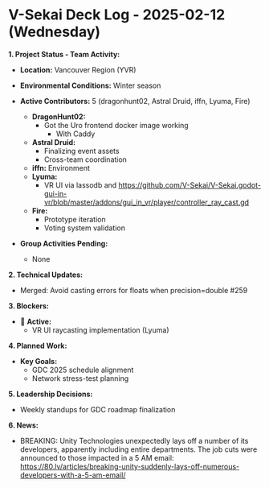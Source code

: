 # V-Sekai Deck Log - 2025-02-12 (Wednesday)

**1. Project Status - Team Activity:**

- **Location:** Vancouver Region (YVR)
- **Environmental Conditions:** Winter season
- **Active Contributors:** 5 (dragonhunt02, Astral Druid, iffn, Lyuma, Fire)

  - **DragonHunt02:**
    - Got the Uro frontend docker image working
      - With Caddy
  - **Astral Druid:**
    - Finalizing event assets
    - Cross-team coordination
  - **iffn:** Environment
  - **Lyuma:**
    - VR UI via lassodb and <https://github.com/V-Sekai/V-Sekai.godot-gui-in-vr/blob/master/addons/gui_in_vr/player/controller_ray_cast.gd>
  - **Fire:**
    - Prototype iteration
    - Voting system validation

- **Group Activities Pending:**
  - None

**2. Technical Updates:**

- Merged: Avoid casting errors for floats when precision=double #259

**3. Blockers:**

- 🛑 **Active:**
  - VR UI raycasting implementation (Lyuma)

**4. Planned Work:**

- **Key Goals:**
  - GDC 2025 schedule alignment
  - Network stress-test planning

**5. Leadership Decisions:**

- Weekly standups for GDC roadmap finalization

**6. News:**

- BREAKING: Unity Technologies unexpectedly lays off a number of its developers, apparently including entire departments. The job cuts were announced to those impacted in a 5 AM email: <https://80.lv/articles/breaking-unity-suddenly-lays-off-numerous-developers-with-a-5-am-email/>
